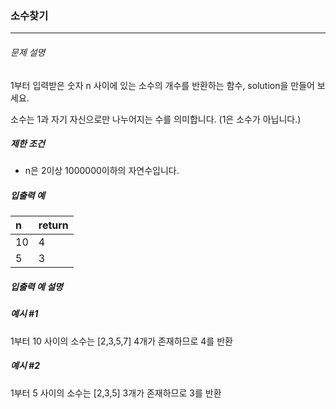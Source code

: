 
### 소수찾기
***

###### 문제 설명

1부터 입력받은 숫자 n 사이에 있는 소수의 개수를 반환하는 함수, solution을 만들어 보세요.

소수는 1과 자기 자신으로만 나누어지는 수를 의미합니다.
(1은 소수가 아닙니다.)

##### 제한 조건

- n은 2이상 1000000이하의 자연수입니다.

##### 입출력 예

| n    | return |
| :--- | :--- |
| 10      | 4   |
| 5    | 3    |


##### 입출력 예 설명
##### 예시 #1
1부터 10 사이의 소수는 [2,3,5,7] 4개가 존재하므로 4를 반환

##### 예시 #2
1부터 5 사이의 소수는 [2,3,5] 3개가 존재하므로 3를 반환